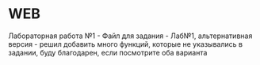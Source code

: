 # WEB
Лабораторная работа №1 - Файл для задания - Лаб№1, альтернативная версия - решил добавить много функций, которые не указывались в задании, буду благодарен, если посмотрите оба варианта
